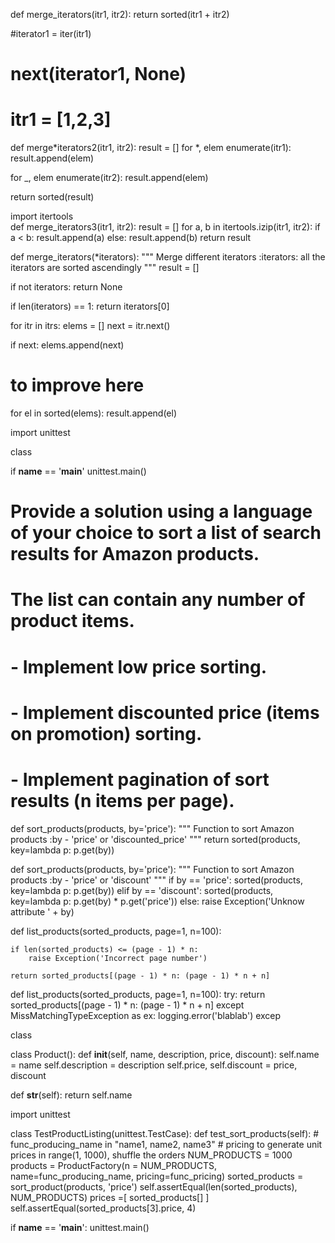 def merge_iterators(itr1, itr2):
return sorted(itr1 + itr2)

#iterator1 = iter(itr1)

# next(iterator1, None)

# itr1 = [1,2,3]

def merge*iterators2(itr1, itr2):
result = []
for *, elem enumerate(itr1):
result.append(elem)

for \_, elem enumerate(itr2):
result.append(elem)

return sorted(result)

import itertools  
def merge_iterators3(itr1, itr2):
result = []
for a, b in itertools.izip(itr1, itr2):
if a < b:
result.append(a)
else:
result.append(b)
return result

def merge_iterators(\*iterators):
"""
Merge different iterators
:iterators: all the iterators are sorted ascendingly
"""
result = []

if not iterators:
return None

if len(iterators) == 1:
return iterators[0]

for itr in itrs:
elems = []
next = itr.next()

if next:
elems.append(next)

# to improve here

for el in sorted(elems):
result.append(el)

import unittest

class

if **name** == '**main**'
unittest.main()

# Provide a solution using a language of your choice to sort a list of search results for Amazon products.

# The list can contain any number of product items.

# - Implement low price sorting.

# - Implement discounted price (items on promotion) sorting.

# - Implement pagination of sort results (n items per page).

def sort_products(products, by='price'):
"""
Function to sort Amazon products
:by - 'price' or 'discounted_price'
"""
return sorted(products, key=lambda p: p.get(by))

def sort_products(products, by='price'):
"""
Function to sort Amazon products
:by - 'price' or 'discount'
"""
if by == 'price':
sorted(products, key=lambda p: p.get(by))
elif by == 'discount':
sorted(products, key=lambda p: p.get(by) \* p.get('price'))
else:
raise Exception('Unknow attribute ' + by)

def list_products(sorted_products, page=1, n=100):

    if len(sorted_products) <= (page - 1) * n:
        raise Exception('Incorrect page number')

    return sorted_products[(page - 1) * n: (page - 1) * n + n]

def list_products(sorted_products, page=1, n=100):
try:
return sorted_products[(page - 1) * n: (page - 1) * n + n]
except MissMatchingTypeException as ex:
logging.error('blablab')
excep

class

class Product():
def **init**(self, name, description, price, discount):
self.name = name
self.description = description
self.price, self.discount = price, discount

def **str**(self):
return self.name

import unittest

class TestProductListing(unittest.TestCase):
def test_sort_products(self): # func_producing_name in "name1, name2, name3" # pricing to generate unit prices in range(1, 1000), shuffle the orders
NUM_PRODUCTS = 1000
products = ProductFactory(n = NUM_PRODUCTS, name=func_producing_name, pricing=func_pricing)
sorted_products = sort_product(products, 'price')
self.assertEqual(len(sorted_products), NUM_PRODUCTS)
prices =[ sorted_products[] ]
self.assertEqual(sorted_products[3].price, 4)

if **name** == '**main**':
unittest.main()
